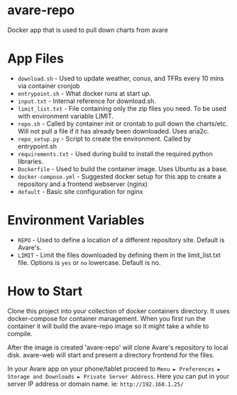 # avare-repo
Docker app that is used to pull down charts from avare

# App Files
 - `download.sh` - Used to update weather, conus, and TFRs every 10 mins via container cronjob
 - `entrypoint.sh` - What docker runs at start up.
 - `input.txt` - Internal reference for download.sh.
 - `limit_list.txt` - File containing only the zip files you need. To be used with environment variable LIMIT.  
 - `repo.sh` - Called by container init or crontab to pull down the charts/etc. Will not pull a file if it has already been downloaded. Uses aria2c.
 - `repo_setup.py` - Script to create the environment. Called by entrypoint.sh
 - `requirements.txt` - Used during build to install the required python libraries.
 - `Dockerfile` - Used to build the container image. Uses Ubuntu as a base.
 - `docker-compose.yml` - Suggested docker setup for this app to create a repository and a frontend webserver (nginx)
 - `default` - Basic site configuration for nginx

# Environment Variables
 - `REPO` - Used to define a location of a different repository site. Default is Avare's.
 - `LIMIT` - Limit the files downloaded by defining them in the limit_list.txt file. Options is `yes` or `no` lowercase.  Default is no.

# How to Start
Clone this project into your collection of docker containers directory.  It uses docker-compose for container management. When you first run the container it will build the avare-repo image so it might take a while to compile. 

After the image is created 'avare-repo' will clone Avare's repository to local disk. avare-web will start and present a directory frontend for the files.

In your Avare app on your phone/tablet proceed to `Menu ► Preferences ► Storage and Downloads ► Private Server Address`.  Here you can put in your server IP address or domain name. ie: `http://192.168.1.25/`
